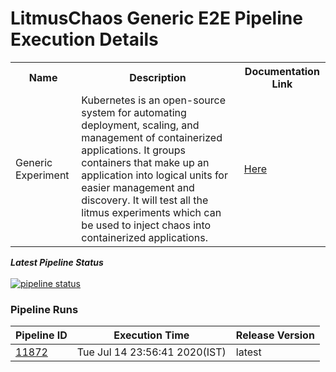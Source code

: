 # LitmusChaos Generic E2E Pipeline Execution Details

<table>
<tr>
<th> Name </th>
<th> Description </th>
<th> Documentation Link </th>
</tr>
<tr>
 <td> Generic Experiment</td>
 <td> Kubernetes is an open-source system for automating deployment, scaling, and management of containerized applications. It groups containers that make up an application into logical units for easier management and discovery. It will test all the litmus experiments which can be used to inject chaos into containerized applications. </td>
 <td>  <a href="https://docs.litmuschaos.io/docs"> Here </a> </td>
 </tr>
 </table>

***Latest Pipeline Status***</u><br><br>
[![pipeline status](https://gitlab.mayadata.io/litmuschaos/litmus-e2e/badges/generic/pipeline.svg)](https://gitlab.mayadata.io/litmuschaos/litmus-e2e/commits/generic)


### Pipeline Runs

| Pipeline ID |   Execution Time        | Release Version |
|---------|---------------------------| --------------|
|    <a href= "https://gitlab.mayadata.io/litmuschaos/litmus-e2e/pipelines/11872">11872</a>   |  Tue Jul 14 23:56:41 2020(IST)           |  latest     |

